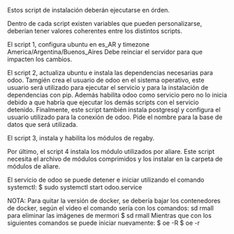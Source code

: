 Estos script de instalación deberán ejecutarse en órden.

Dentro de cada script existen variables que pueden personalizarse, deberían tener valores coherentes entre los distintos scripts.

El script 1, configura ubuntu en es_AR y timezone America/Argentina/Buenos_Aires
Debe reinciar el servidor para que impacten los cambios.

El script 2, actualiza ubuntu e instala las dependencias necesarias para odoo.
Tamgién crea el usuario de odoo en el sistema operativo, este usuario será utilizado para ejecutar el servicio y para la instalación de dependencias con pip.
Además habilita odoo como servicio pero no lo inicia debido a que habría que ejecutar los demás scripts con el servicio detenido.
Finalmente, este script también instala postgresql y configura el usuario utilizado para la conexión de odoo. Pide el nombre para la base de datos que será utilizada.

El script 3, instala y habilita los módulos de regaby.

Por último, el script 4 instala los módulo utilizados por aliare. Este script necesita el archivo de módulos comprimidos y los instalar en la carpeta de módulos de aliare.

El servicio de odoo se puede detener e iniciar utilizando el comando systemctl:
  $ sudo systemctl start odoo.service


NOTA: Para quitar la versión de docker, se debería bajar los contenedores de docker, según el video el comando sería con los comandos:
sd rmall para eliminar las imágenes de mermori
  $ sd rmall 
Mientras que con los siguientes comandos se puede iniciar nuevamente:
  $ oe -R 
  $ oe -r

